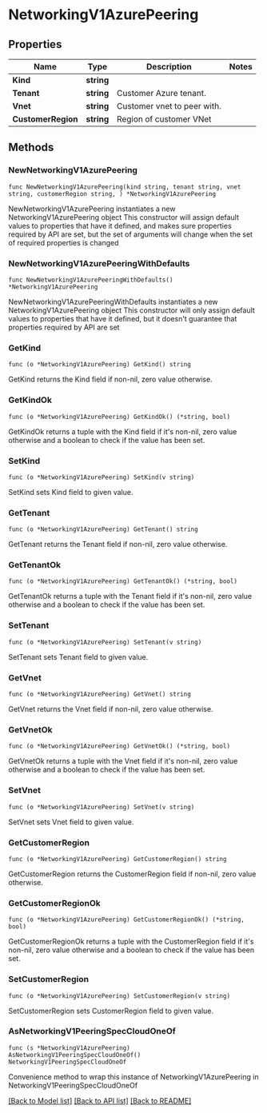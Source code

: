 # NetworkingV1AzurePeering

## Properties

Name | Type | Description | Notes
------------ | ------------- | ------------- | -------------
**Kind** | **string** |  | 
**Tenant** | **string** | Customer Azure tenant. | 
**Vnet** | **string** | Customer vnet to peer with. | 
**CustomerRegion** | **string** | Region of customer VNet | 

## Methods

### NewNetworkingV1AzurePeering

`func NewNetworkingV1AzurePeering(kind string, tenant string, vnet string, customerRegion string, ) *NetworkingV1AzurePeering`

NewNetworkingV1AzurePeering instantiates a new NetworkingV1AzurePeering object
This constructor will assign default values to properties that have it defined,
and makes sure properties required by API are set, but the set of arguments
will change when the set of required properties is changed

### NewNetworkingV1AzurePeeringWithDefaults

`func NewNetworkingV1AzurePeeringWithDefaults() *NetworkingV1AzurePeering`

NewNetworkingV1AzurePeeringWithDefaults instantiates a new NetworkingV1AzurePeering object
This constructor will only assign default values to properties that have it defined,
but it doesn't guarantee that properties required by API are set

### GetKind

`func (o *NetworkingV1AzurePeering) GetKind() string`

GetKind returns the Kind field if non-nil, zero value otherwise.

### GetKindOk

`func (o *NetworkingV1AzurePeering) GetKindOk() (*string, bool)`

GetKindOk returns a tuple with the Kind field if it's non-nil, zero value otherwise
and a boolean to check if the value has been set.

### SetKind

`func (o *NetworkingV1AzurePeering) SetKind(v string)`

SetKind sets Kind field to given value.


### GetTenant

`func (o *NetworkingV1AzurePeering) GetTenant() string`

GetTenant returns the Tenant field if non-nil, zero value otherwise.

### GetTenantOk

`func (o *NetworkingV1AzurePeering) GetTenantOk() (*string, bool)`

GetTenantOk returns a tuple with the Tenant field if it's non-nil, zero value otherwise
and a boolean to check if the value has been set.

### SetTenant

`func (o *NetworkingV1AzurePeering) SetTenant(v string)`

SetTenant sets Tenant field to given value.


### GetVnet

`func (o *NetworkingV1AzurePeering) GetVnet() string`

GetVnet returns the Vnet field if non-nil, zero value otherwise.

### GetVnetOk

`func (o *NetworkingV1AzurePeering) GetVnetOk() (*string, bool)`

GetVnetOk returns a tuple with the Vnet field if it's non-nil, zero value otherwise
and a boolean to check if the value has been set.

### SetVnet

`func (o *NetworkingV1AzurePeering) SetVnet(v string)`

SetVnet sets Vnet field to given value.


### GetCustomerRegion

`func (o *NetworkingV1AzurePeering) GetCustomerRegion() string`

GetCustomerRegion returns the CustomerRegion field if non-nil, zero value otherwise.

### GetCustomerRegionOk

`func (o *NetworkingV1AzurePeering) GetCustomerRegionOk() (*string, bool)`

GetCustomerRegionOk returns a tuple with the CustomerRegion field if it's non-nil, zero value otherwise
and a boolean to check if the value has been set.

### SetCustomerRegion

`func (o *NetworkingV1AzurePeering) SetCustomerRegion(v string)`

SetCustomerRegion sets CustomerRegion field to given value.



### AsNetworkingV1PeeringSpecCloudOneOf

`func (s *NetworkingV1AzurePeering) AsNetworkingV1PeeringSpecCloudOneOf() NetworkingV1PeeringSpecCloudOneOf`

Convenience method to wrap this instance of NetworkingV1AzurePeering in NetworkingV1PeeringSpecCloudOneOf

[[Back to Model list]](../README.md#documentation-for-models) [[Back to API list]](../README.md#documentation-for-api-endpoints) [[Back to README]](../README.md)


